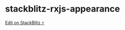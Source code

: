 # stackblitz-rxjs-appearance

[Edit on StackBlitz ⚡️](https://stackblitz.com/edit/stackblitz-rxjs-appearance)